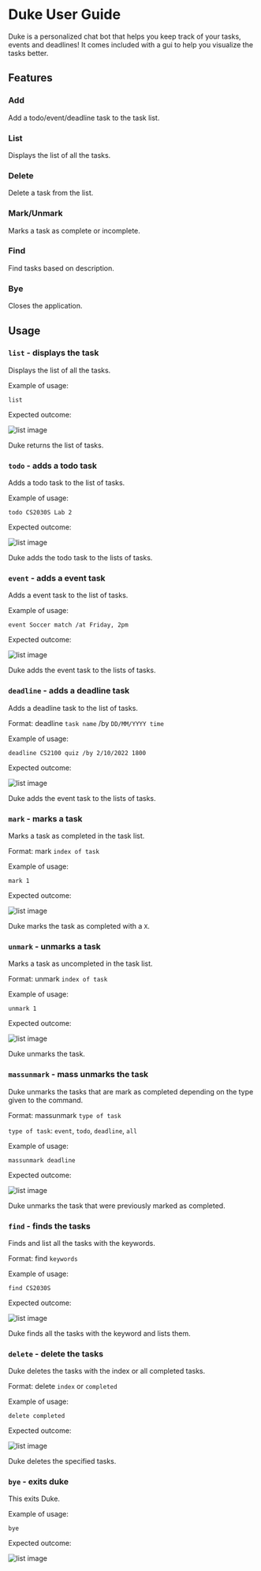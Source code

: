 # Duke User Guide

Duke is a personalized chat bot that helps you keep track of your tasks, events and deadlines! It comes 
included with a gui to help you visualize the tasks better.

## Features


### Add

Add a todo/event/deadline task to the task list.

### List

Displays the list of all the tasks.

### Delete

Delete a task from the list.

### Mark/Unmark

Marks a task as complete or incomplete.

### Find

Find tasks based on description.

### Bye

Closes the application.

## Usage


### `list` - displays the task

Displays the list of all the tasks.

Example of usage: 

`list`

Expected outcome:

![list image](assets/list.png)

Duke returns the list of tasks.

### `todo` - adds a todo task

Adds a todo task to the list of tasks.

Example of usage:

`todo CS2030S Lab 2`

Expected outcome:

![list image](assets/todo.png)

Duke adds the todo task to the lists of tasks.

### `event` - adds a event task

Adds a event task to the list of tasks.

Example of usage:

`event Soccer match /at Friday, 2pm`

Expected outcome:

![list image](assets/event.png)

Duke adds the event task to the lists of tasks.

### `deadline` - adds a deadline task

Adds a deadline task to the list of tasks.

Format: deadline `task name` /by `DD/MM/YYYY time`

Example of usage:

`deadline CS2100 quiz /by 2/10/2022 1800`

Expected outcome:

![list image](assets/deadline.png)

Duke adds the event task to the lists of tasks.

### `mark` - marks a task

Marks a task as completed in the task list. 

Format: mark `index of task`

Example of usage:

`mark 1`

Expected outcome:

![list image](assets/mark.png)

Duke marks the task as completed with a `X`.

### `unmark` - unmarks a task

Marks a task as uncompleted in the task list.

Format: unmark `index of task`

Example of usage:

`unmark 1`

Expected outcome:

![list image](assets/unmark.png)

Duke unmarks the task.

### `massunmark` - mass unmarks the task

Duke unmarks the tasks that are mark as completed depending on the type given to the command.

Format: massunmark `type of task`

`type of task`: `event`, `todo`, `deadline`, `all`

Example of usage:

`massunmark deadline`

Expected outcome:

![list image](assets/massunmark.png)

Duke unmarks the task that were previously marked as completed.

### `find` - finds the tasks

Finds and list all the tasks with the keywords.

Format: find `keywords`

Example of usage:

`find CS2030S`

Expected outcome:

![list image](assets/find.png)

Duke finds all the tasks with the keyword and lists them.

### `delete` - delete the tasks

Duke deletes the tasks with the index or all completed tasks.

Format: delete `index` or `completed`

Example of usage:

`delete completed`

Expected outcome:

![list image](assets/delete.png)

Duke deletes the specified tasks.

### `bye` - exits duke

This exits Duke.

Example of usage:

`bye`

Expected outcome:

![list image](assets/bye.png)






